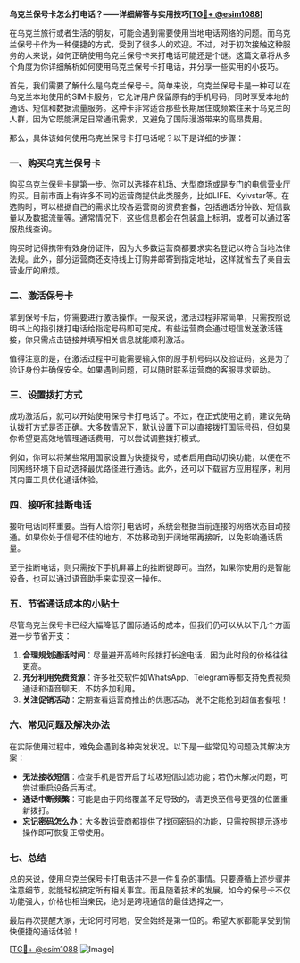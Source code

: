 **乌克兰保号卡怎么打电话？——详细解答与实用技巧[[TG💪+ @esim1088](https://t.me/s/esim1088)]**

在乌克兰旅行或者生活的朋友，可能会遇到需要使用当地电话网络的问题。而乌克兰保号卡作为一种便捷的方式，受到了很多人的欢迎。不过，对于初次接触这种服务的人来说，如何正确使用乌克兰保号卡来打电话可能还是个谜。这篇文章将从多个角度为你详细解析如何使用乌克兰保号卡打电话，并分享一些实用的小技巧。

首先，我们需要了解什么是乌克兰保号卡。简单来说，乌克兰保号卡是一种可以在乌克兰本地使用的SIM卡服务，它允许用户保留原有的手机号码，同时享受本地的通话、短信和数据流量服务。这种卡非常适合那些长期居住或频繁往来于乌克兰的人群，因为它既能满足日常通讯需求，又避免了国际漫游带来的高昂费用。

那么，具体该如何使用乌克兰保号卡打电话呢？以下是详细的步骤：

### **一、购买乌克兰保号卡**
购买乌克兰保号卡是第一步。你可以选择在机场、大型商场或是专门的电信营业厅购买。目前市面上有许多不同的运营商提供此类服务，比如LIFE、Kyivstar等。在选购时，可以根据自己的需求比较各运营商的资费套餐，包括通话分钟数、短信数量以及数据流量等。通常情况下，这些信息都会在包装盒上标明，或者可以通过客服热线查询。

购买时记得携带有效身份证件，因为大多数运营商都要求实名登记以符合当地法律法规。此外，部分运营商还支持线上订购并邮寄到指定地址，这样就省去了亲自去营业厅的麻烦。

### **二、激活保号卡**
拿到保号卡后，你需要进行激活操作。一般来说，激活过程非常简单，只需按照说明书上的指引拨打电话给指定号码即可完成。有些运营商会通过短信发送激活链接，你只需点击链接并填写相关信息就能顺利激活。

值得注意的是，在激活过程中可能需要输入你的原手机号码以及验证码，这是为了验证身份并确保安全。如果遇到问题，可以随时联系运营商的客服寻求帮助。

### **三、设置拨打方式**
成功激活后，就可以开始使用保号卡打电话了。不过，在正式使用之前，建议先确认拨打方式是否正确。大多数情况下，默认设置下可以直接拨打国际号码，但如果你希望更高效地管理通话费用，可以尝试调整拨打模式。

例如，你可以将某些常用国家设置为快捷拨号，或者启用自动切换功能，以便在不同网络环境下自动选择最优路径进行通话。此外，还可以下载官方应用程序，利用其内置工具优化通话体验。

### **四、接听和挂断电话**
接听电话同样重要。当有人给你打电话时，系统会根据当前连接的网络状态自动接通。如果你处于信号不佳的地方，不妨移动到开阔地带再接听，以免影响通话质量。

至于挂断电话，则只需按下手机屏幕上的挂断键即可。当然，如果你使用的是智能设备，也可以通过语音助手来实现这一操作。

### **五、节省通话成本的小贴士**
尽管乌克兰保号卡已经大幅降低了国际通话的成本，但我们仍可以从以下几个方面进一步节省开支：

1. **合理规划通话时间**：尽量避开高峰时段拨打长途电话，因为此时段的价格往往更高。
2. **充分利用免费资源**：许多社交软件如WhatsApp、Telegram等都支持免费视频通话和语音聊天，不妨多加利用。
3. **关注促销活动**：定期查看运营商推出的优惠活动，说不定能抢到超值套餐哦！

### **六、常见问题及解决办法**
在实际使用过程中，难免会遇到各种突发状况。以下是一些常见的问题及其解决方案：

- **无法接收短信**：检查手机是否开启了垃圾短信过滤功能；若仍未解决问题，可尝试重启设备后再试。
- **通话中断频繁**：可能是由于网络覆盖不足导致的，请更换至信号更强的位置重新拨打。
- **忘记密码怎么办**：大多数运营商都提供了找回密码的功能，只需按照提示逐步操作即可恢复正常使用。

### **七、总结**
总的来说，使用乌克兰保号卡打电话并不是一件复杂的事情。只要遵循上述步骤并注意细节，就能轻松搞定所有相关事宜。而且随着技术的发展，如今的保号卡不仅功能强大，价格也相当亲民，绝对是跨境通信的最佳选择之一。

最后再次提醒大家，无论何时何地，安全始终是第一位的。希望大家都能享受到愉快便捷的通话体验！

[[TG💪+ @esim1088](https://t.me/s/esim1088) ![Image](https://i.postimg.cc/4NQfJmqS/Snipaste-2025-05-13-00-14-12.png)]
